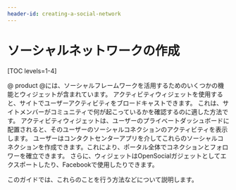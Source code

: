 ```yaml
---
header-id: creating-a-social-network
---
```


# ソーシャルネットワークの作成

[TOC levels=1-4]

@ product @には、ソーシャルフレームワークを活用するためのいくつかの機能とウィジェットが含まれています。 アクティビティウィジェットを使用すると、サイトでユーザーアクティビティをブロードキャストできます。 これは、サイトメンバーがコミュニティで何が起こっているかを確認するのに適した方法です。 アクティビティウィジェットは、ユーザーのプライベートダッシュボードに配置されると、そのユーザーのソーシャルコネクションのアクティビティを表示します。 ユーザーはコンタクトセンターアプリを介してこれらのソーシャルコネクションを作成できます。これにより、ポータル全体でコネクションとフォロワーを確立できます。 さらに、ウィジェットはOpenSocialガジェットとしてエクスポートしたり、Facebookで使用したりできます。

このガイドでは、これらのことを行う方法などについて説明します。

